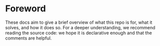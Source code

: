 # Foreword
These docs aim to give a brief overview of what this repo is for, what it solves, and how it does so. For a deeper understanding, we recommend reading the source code: we hope it is declarative enough and that the comments are helpful.